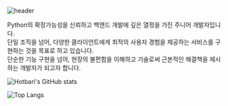 ![header](https://capsule-render.vercel.app/api?text=Hotbari's&type=waving)

Python의 확장가능성을 신뢰하고 백엔드 개발에 깊은 열정을 가진 주니어 개발자입니다. <br>
단일 조직을 넘어, 다양한 클라이언트에게 최적의 사용자 경험을 제공하는 서비스를 구현하는 것을 목표로 하고 있습니다. <br>
단순한 기능 구현을 넘어, 현장의 불편함을 이해하고 기술로써 근본적인 해결책을 제시하는 개발자가 되고자 합니다. <br>

![Hotbari's GitHub stats](https://github-readme-stats.vercel.app/api?username=hotbari&show_icons=true&theme=transparent)

![Top Langs](https://github-readme-stats.vercel.app/api/top-langs/?username=hotbari&layout=compact)
